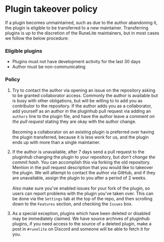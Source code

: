 # Plugin takeover policy

If a plugin becomes unmaintained, such as due to the author abandoning it, the plugin is eligible to be transferred to a new maintainer. Transferring plugins is up to the discretion of the RuneLite maintainers, but in most cases we follow the below procedure:

### Eligible plugins
- Plugins must not have development activity for the last 30 days
- Author must be non-communicating

### Policy

1. Try to contact the author via opening an issue on the repository asking to be granted collaborator access. Commonly the author is available but is busy with other obligations, but will be willing to to add you as contributor to the repository. If the author adds you as a collaborator, add yourself as an author in the pluginhub pull request via adding an `authors` line to the plugin file, and have the author leave a comment *on the pull request* stating they are okay with the author change.\
\
Becoming a collaborator on an existing plugin is preferred over having the plugin transferred, because it is less work for us, and the plugin ends up with more than a single maintainer.

2. If the author is unavailable, after 7 days send a pull request to the pluginhub changing the plugin to your repository, but *don't change the commit hash*. You can accomplish this via forking the old repository. Mention in the pull request description that you would like to takeover the plugin. We will attempt to contact the author via GitHub, and if they are unavailable, assign the plugin to you after a period of 2 weeks.\
\
Also make sure you've enabled issues for your fork of the plugin, so users can report problems with the plugin you've taken over. This can be done via the `Settings` tab at the top of the repo, and then scrolling down to the `Features` section, and checking the `Issues` box.

3. As a special exception, plugins which have been deleted or disabled may be immediately claimed. We have source archives of pluginhub plugins, if you need access to the source of a deleted plugin, make a post in `#runelite` on Discord and someone will be able to fetch it for you.
